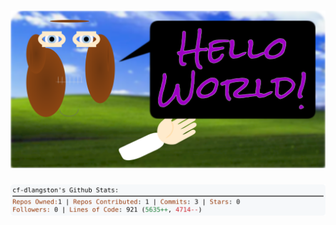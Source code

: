 <!-- 
Version 3.0.15
Built Sat Jul 06 2024 05:29:24 GMT+0000 (Coordinated Universal Time)
-->

<h1 align="center">
  <a href="https://github.com/cf-dlangston/cf-dlangston/tree/master/src" title="Click to View Source">
    <picture width="100%" alt="Dylan">
      <source media="(prefers-color-scheme: dark)" srcset="dylan-dark.svg?version=3.0.15">
      <img src="dylan-light.svg?version=3.0.15" alt="Dylan">
    </picture>
  </a>
</h1>

<div align="center">
  <picture width="100%" alt="Profile Info and Stats">
    <source media="(prefers-color-scheme: dark)" srcset="stats-dark.svg?version=3.0.15">
    <img src="stats-light.svg?version=3.0.15" alt="Profile Info and Stats">
  </picture>
</div>
